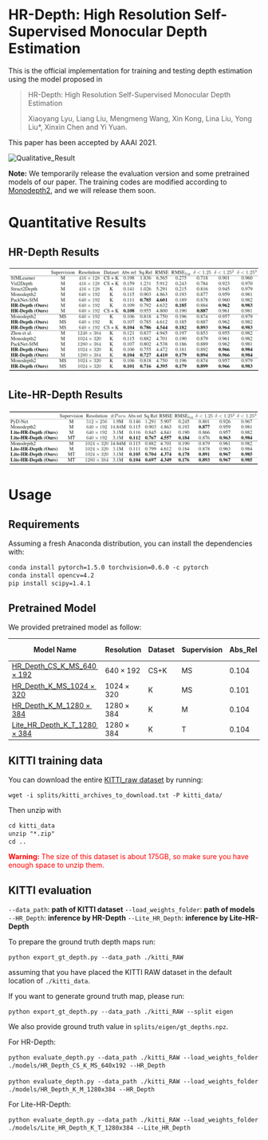 # HR-Depth: High Resolution Self-Supervised Monocular Depth Estimation

This is the official implementation for training and testing depth estimation using the model proposed in

>HR-Depth: High Resolution Self-Supervised Monocular Depth Estimation
>
>Xiaoyang Lyu, Liang Liu, Mengmeng Wang, Xin Kong, Lina Liu, Yong Liu*, Xinxin Chen and Yi Yuan.

This paper has been accepted by AAAI 2021.

![Qualitative_Result](./images/hr_depth.gif)

**Note:** We temporarily release the evaluation version and some pretrained models of our paper. The training codes are modified according to [Monodepth2](https://github.com/nianticlabs/monodepth2), and we will release them soon. 

# Quantitative Results

## HR-Depth Results

![Quantitative_results_1](./images/Quantitative_result1.png)

## Lite-HR-Depth Results

![Quantitative_result_2](./images/Quantitative_result_lite.png)

# Usage

## Requirements

Assuming a fresh Anaconda distribution, you can install the dependencies with:

```shell
conda install pytorch=1.5.0 torchvision=0.6.0 -c pytorch
conda install opencv=4.2
pip install scipy=1.4.1
```

## Pretrained Model

We provided pretrained model as follow:

| Model Name                                                   | Resolution      | Dataset | Supervision | Abs_Rel | $\delta<1.25$ | $\delta<1.25^2$ | $\delta<1.25^3$ |
| ------------------------------------------------------------ | --------------- | ------- | ----------- | ------- | ------------- | --------------- | --------------- |
| [HR_Depth_CS_K_MS_$640\times192$](http://hr-depth-pretrain-model.s3.amazonaws.com/HR_Depth_CS_K_MS_640x192.zip) | $640\times192$  | CS+K    | MS          | 0.104   | 0.893         | 0.964           | 0.983           |
| [HR_Depth_K_MS_$1024\times320$](http://hr-depth-pretrain-model.s3.amazonaws.com/HR_Depth_K_MS_1024x320.zip) | $1024\times320$ | K       | MS          | 0.101   | 0.899         | 0.966           | 0.983           |
| [HR_Depth_K_M_$1280\times384$](http://hr-depth-pretrain-model.s3.amazonaws.com/HR_Depth_K_M_1280x384.zip) | $1280\times384$ | K       | M           | 0.104   | 0.894         | 0.966           | 0.984           |
| [Lite_HR_Depth_K_T_$1280\times384$](http://hr-depth-pretrain-model.s3.amazonaws.com/Lite_HR_Depth_K_T_1280x384.zip) | $1280\times384$ | K       | T           | 0.104   | 0.893         | 0.967           | 0.985           |

## KITTI training data

You can download the entire [KITTI_raw dataset]() by running:

```shell
wget -i splits/kitti_archives_to_download.txt -P kitti_data/
```

Then unzip with

```shell
cd kitti_data
unzip "*.zip"
cd ..
```

<font color=red>**Warning:**</font> <font color=red>The size of this dataset is about 175GB, so make sure you have enough space to unzip them.</font>

## KITTI evaluation

`--data_path`:  **path of KITTI dataset**
`--load_weights_folder`: **path of models**
`--HR_Depth`: **inference by HR-Depth**
`--Lite_HR_Depth`: **inference by Lite-HR-Depth**

To prepare the ground truth depth maps run:

```shell
python export_gt_depth.py --data_path ./kitti_RAW
```

assuming that you have placed the KITTI RAW dataset in the default location of `./kitti_data`.

If you want to generate ground truth map, please run:

```shell
python export_gt_depth.py --data_path ./kitti_RAW --split eigen	
```

We also provide ground truth value in `splits/eigen/gt_depths.npz`.

For HR-Depth:

```shell
python evaluate_depth.py --data_path ./kitti_RAW --load_weights_folder ./models/HR_Depth_CS_K_MS_640x192 --HR_Depth

python evaluate_depth.py --data_path ./kitti_RAW --load_weights_folder ./models/HR_Depth_K_M_1280x384 --HR_Depth 
```

For Lite-HR-Depth:

```shell
python evaluate_depth.py --data_path ./kitti_RAW --load_weights_folder ./models/Lite_HR_Depth_K_T_1280x384 --Lite_HR_Depth
```

